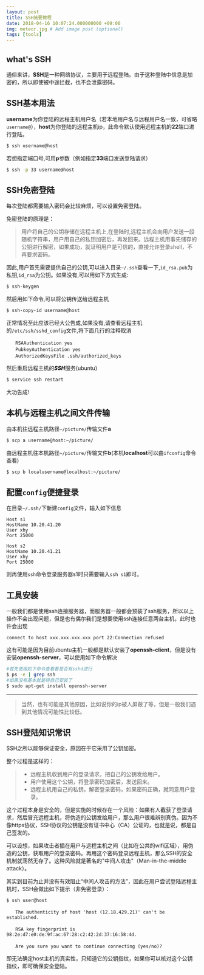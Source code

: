 ```yaml
---
layout: post
title: SSH简要教程
date: 2018-04-16 10:07:24.000000000 +09:00
img: meteor.jpg # Add image post (optional)
tags: [tools]
---
```



## what's SSH
通俗来讲，**SSH**是一种网络协议，主要用于远程登陆。由于这种登陆中信息是加密的，所以即使被中途拦截，也不会泄露密码。


## SSH基本用法
**username**为你登陆的远程主机用户名（若本地用户名与远程用户名一致，可省略`username@`），**host**为你登陆的远程主机ip，此命令默认使用远程主机的**22**端口进行登陆。
```bash
$ ssh username@host
```

若想指定端口号,可用**p**参数（例如指定**33**端口发送登陆请求）
```bash
$ ssh -p 33 username@host
```


## SSH免密登陆
每次登陆都需要输入密码会比较麻烦，可以设置免密登陆。

免密登陆的原理是：
>用户将自己的公钥存储在远程主机上,在登陆时,远程主机会向用户发送一段随机字符串，用户用自己的私钥加密后，再发回来。远程主机用事先储存的公钥进行解密，如果成功，就证明用户是可信的，直接允许登录shell，不再要求密码。

因此,用户首先需要提供自己的公钥,可以进入目录`~/.ssh`查看一下,`id_rsa.pub`为私钥,`id_rsa`为公钥。如果没有,可以用如下方式生成:
```bash
$ ssh-keygen
```

然后用如下命令,可以将公钥传送给远程主机
```bash
$ ssh-copy-id username@host
```

正常情况至此应该已经大公告成,如果没有,请查看远程主机的`/etc/ssh/sshd_config`文件,将下面几行的注释取消
```
　　RSAAuthentication yes
　　PubkeyAuthentication yes
　　AuthorizedKeysFile .ssh/authorized_keys
```

然后重启远程主机的***SSH***服务(ubuntu)
```bash
$ service ssh restart
```

大功告成!


## 本机与远程主机之间文件传输
由本机往远程主机路径`~/picture/`传输文件**a**
```bash
$ scp a username@host:~/picture/
```

由远程主机往本机路径`~/picture/`传输文件**b**(本机**localhost**可以由`ifconfig`命令查看)
```bash
$ scp b localusername@localhost:~/picture/
```

## 配置`config`便捷登录
在目录`~/.ssh/`下新建`config`文件，输入如下信息
```config
Host s1
HostName 10.20.41.20
User xhy
Port 25000

Host s2
HostName 10.20.41.21
User xhy
Port 25000
```
则再使用`ssh`命令登录服务器s1时只需要输入`ssh s1`即可。

## 工具安装
一般我们都是使用ssh连接服务器，而服务器一般都会预装了ssh服务，所以以上操作不会出现问题，但是也有偶尔我们是想要使用ssh连接任意两台主机，此时也许会出现
    
    connect to host xxx.xxx.xxx.xxx port 22:Connection refused

这有可能是因为目前ubuntu主机一般都是默认安装了**openssh-client**，但是没有安装**openssh-server**，可以使用如下命令解决
```bash
#首先使用如下命令查看看是否有sshd进行
$ ps -e | grep ssh
#如果没有基本就是得自己安装了
$ sudo apt-get install openssh-server
```
---
> 当然，也有可能是其他原因，比如说你的ip被人屏蔽了等，但是一般我们遇到其他情况可能性比较低。

## SSH登陆知识常识
SSH之所以能够保证安全，原因在于它采用了公钥加密。

整个过程是这样的：
>- 远程主机收到用户的登录请求，把自己的公钥发给用户。
>- 用户使用这个公钥，将登录密码加密后，发送回来。
>- 远程主机用自己的私钥，解密登录密码，如果密码正确，就同意用户登录。

这个过程本身是安全的，但是实施的时候存在一个风险：如果有人截获了登录请求，然后冒充远程主机，将伪造的公钥发给用户，那么用户很难辨别真伪。因为不像https协议，SSH协议的公钥是没有证书中心（CA）公证的，也就是说，都是自己签发的。

可以设想，如果攻击者插在用户与远程主机之间（比如在公共的wifi区域），用伪造的公钥，获取用户的登录密码。再用这个密码登录远程主机，那么SSH的安全机制就荡然无存了。这种风险就是著名的"中间人攻击"（Man-in-the-middle attack）。

其实到目前为止并没有有效阻止“中间人攻击的方法”，因此在用户尝试登陆远程主机时，SSH会做出如下提示（非免密登录）：
```
$ ssh user@host

　　The authenticity of host 'host (12.18.429.21)' can't be established.

　　RSA key fingerprint is 98:2e:d7:e0:de:9f:ac:67:28:c2:42:2d:37:16:58:4d.

　　Are you sure you want to continue connecting (yes/no)?
```
即无法确定host主机的真实性，只知道它的公钥指纹，如果你可以核对这个公钥指纹，即可确保安全登陆。
